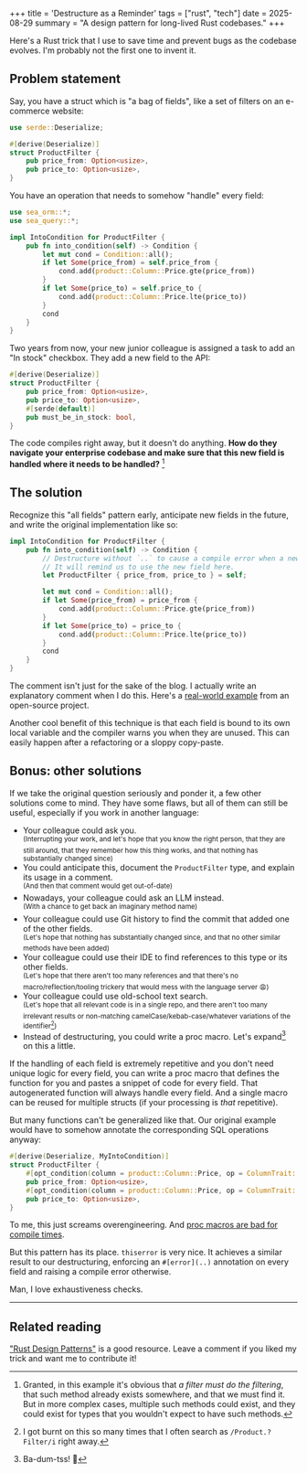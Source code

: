 +++
title = 'Destructure as a Reminder'
tags = ["rust", "tech"]
date = 2025-08-29
summary = "A design pattern for long-lived Rust codebases."
+++

Here's a Rust trick that I use to save time and prevent bugs as the codebase
evolves. I'm probably not the first one to invent it.

## Problem statement

Say, you have a struct which is "a bag of fields", like a set of filters on an
e-commerce website:

```rust
use serde::Deserialize;

#[derive(Deserialize)]
struct ProductFilter {
    pub price_from: Option<usize>,
    pub price_to: Option<usize>,
}
```

You have an operation that needs to somehow "handle" every field:

```rust
use sea_orm::*;
use sea_query::*;

impl IntoCondition for ProductFilter {
    pub fn into_condition(self) -> Condition {
        let mut cond = Condition::all();
        if let Some(price_from) = self.price_from {
            cond.add(product::Column::Price.gte(price_from))
        }
        if let Some(price_to) = self.price_to {
            cond.add(product::Column::Price.lte(price_to))
        }
        cond
    }
}
```

Two years from now, your new junior colleague is assigned a task to add an "In
stock" checkbox. They add a new field to the API:

```rust
#[derive(Deserialize)]
struct ProductFilter {
    pub price_from: Option<usize>,
    pub price_to: Option<usize>,
    #[serde(default)]
    pub must_be_in_stock: bool,
}
```

The code compiles right away, but it doesn't do anything. **How do they navigate
your enterprise codebase and make sure that this new field is handled where it
needs to be handled?** [^filter-must-filter]

## The solution

Recognize this "all fields" pattern early, anticipate new fields in the future,
and write the original implementation like so:

```rust
impl IntoCondition for ProductFilter {
    pub fn into_condition(self) -> Condition {
        // Destructure without `..` to cause a compile error when a new field is added.
        // It will remind us to use the new field here.
        let ProductFilter { price_from, price_to } = self;

        let mut cond = Condition::all();
        if let Some(price_from) = price_from {
            cond.add(product::Column::Price.gte(price_from))
        }
        if let Some(price_to) = price_to {
            cond.add(product::Column::Price.lte(price_to))
        }
        cond
    }
}
```

The comment isn't just for the sake of the blog. I actually write an explanatory
comment when I do this. Here's a [real-world
example](https://github.com/SeaQL/sea-query/pull/977/commits/8044429c1d38040430a33d12443418d1509ed725#diff-78d1f4b688a8601055dfe7f8378079794c1e9f524ed506c315913584abcf8c2eR805)
from an open-source project.

Another cool benefit of this technique is that each field is bound to its own
local variable and the compiler warns you when they are unused. This can easily
happen after a refactoring or a sloppy copy-paste.

## Bonus: other solutions

If we take the original question seriously and ponder it, a few other solutions
come to mind. They have some flaws, but all of them can still be useful,
especially if you work in another language:

- Your colleague could ask you. <br><sup>(Interrupting your work, and let's hope
  that you know the right person, that they are still around, that they remember
  how this thing works, and that nothing has substantially changed since)</sup>
- You could anticipate this, document the `ProductFilter` type, and explain its
  usage in a comment. <br><sup>(And then that comment would get
  out-of-date)</sup>
- Nowadays, your colleague could ask an LLM instead. <br><sup>(With a chance to
  get back an imaginary method name)</sup>
- Your colleague could use Git history to find the commit that added one of the
  other fields. <br><sup>(Let's hope that nothing has substantially changed
  since, and that no other similar methods have been added)</sup>
- Your colleague could use their IDE to find references to this type or its
  other fields. <br><sup>(Let's hope that there aren't too many references and
  that there's no macro/reflection/tooling trickery that would mess with the
  language server 😩)</sup>
- Your colleague could use old-school text search. <br><sup>(Let's hope that all
  relevant code is in a single repo, and there aren't too many irrelevant
  results or non-matching camelCase/kebab-case/whatever variations of the
  identifier[^case-variations])</sup>
- Instead of destructuring, you could write a proc macro. Let's
  expand[^expand-pun] on this a little.

If the handling of each field is extremely repetitive and you don't need unique
logic for every field, you can write a proc macro that defines the function for
you and pastes a snippet of code for every field. That autogenerated function
will always handle every field. And a single macro can be reused for multiple
structs (if your processing is *that* repetitive).

But many functions can't be generalized like that. Our original example would
have to somehow annotate the corresponding SQL operations anyway:

```rust
#[derive(Deserialize, MyIntoCondition)]
struct ProductFilter {
    #[opt_condition(column = product::Column::Price, op = ColumnTrait::gte)]
    pub price_from: Option<usize>,
    #[opt_condition(column = product::Column::Price, op = ColumnTrait::lte)]
    pub price_to: Option<usize>,
}
```

To me, this just screams overengineering. And [proc macros are bad for compile
times](https://www.reddit.com/r/rust/comments/1lcskhg/rust_compiler_performance_survey_2025_rust_blog/my5ktej/).

But this pattern has its place. `thiserror` is very nice. It achieves a similar
result to our destructuring, enforcing an `#[error](..)` annotation on every
field and raising a compile error otherwise.

Man, I love exhaustiveness checks.

---

## Related reading

["Rust Design Patterns"](https://rust-unofficial.github.io/patterns/intro.html)
is a good resource. Leave a comment if you liked my trick and want me to
contribute it!

[^filter-must-filter]: Granted, in this example it's obvious that *a filter must
do the filtering*, that such method already exists somewhere, and that we must
find it. But in more complex cases, multiple such methods could exist, and they
could exist for types that you wouldn't expect to have such methods.

[^case-variations]: I got burnt on this so many times that I often search as
`/Product.?Filter/i` right away.

[^expand-pun]: Ba-dum-tss! 🥁

